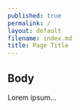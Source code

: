 ```yaml
---
published: true
permalink: /
layout: default
filename: index.md
title: Page Title
---
```



## Body

Lorem ipsum...
